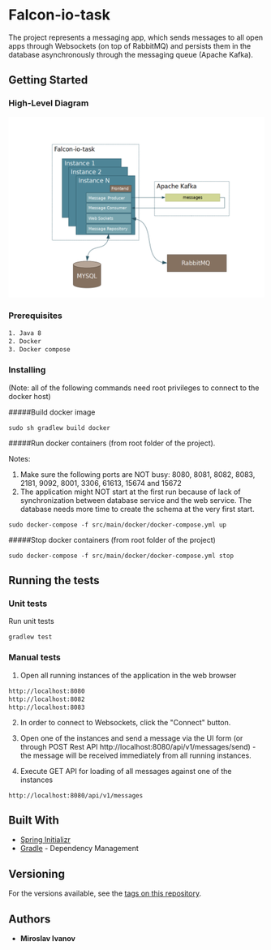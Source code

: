# Falcon-io-task

The project represents a messaging app, which sends messages to all open apps through Websockets (on top of RabbitMQ) and persists them in the database asynchronously through the messaging queue (Apache Kafka).

## Getting Started

### High-Level Diagram
![alt text](https://github.com/mivanov1988/falcon-io-task/blob/develop/doc/high_level_diagram.png)

### Prerequisites

```
1. Java 8
2. Docker
3. Docker compose
```

### Installing
(Note: all of the following commands need root privileges to connect to the docker host)

#####Build docker image

```
sudo sh gradlew build docker 
```

#####Run docker containers (from root folder of the project). 

Notes: 
1. Мake sure the following ports are NOT busy: 8080, 8081, 8082, 8083, 2181, 9092, 8001, 3306, 61613, 15674 and 15672
2. The application might NOT start at the first run because of lack of synchronization between database service and the web service. The database needs more time to create the schema at the very first start.


```
sudo docker-compose -f src/main/docker/docker-compose.yml up
```

#####Stop docker containers (from root folder of the project)

```
sudo docker-compose -f src/main/docker/docker-compose.yml stop
```

## Running the tests

### Unit tests

Run unit tests

```
gradlew test
```

### Manual tests

1. Open all running instances of the application in the web browser
```
http://localhost:8080
http://localhost:8082
http://localhost:8083
```
2. In order to connect to Websockets, click the "Connect" button.

3. Open one of the instances and send a message via the UI form (or through POST Rest API http://localhost:8080/api/v1/messages/send) - the message will be received immediately from all running instances.

4. Execute GET API for loading of all messages against one of the instances

```
http://localhost:8080/api/v1/messages
```

## Built With

* [Spring Initializr](https://start.spring.io/)
* [Gradle](https://gradle.org/) - Dependency Management

## Versioning

For the versions available, see the [tags on this repository](https://github.com/mivanov1988/falcon-io-task/tags).

## Authors

* **Miroslav Ivanov**